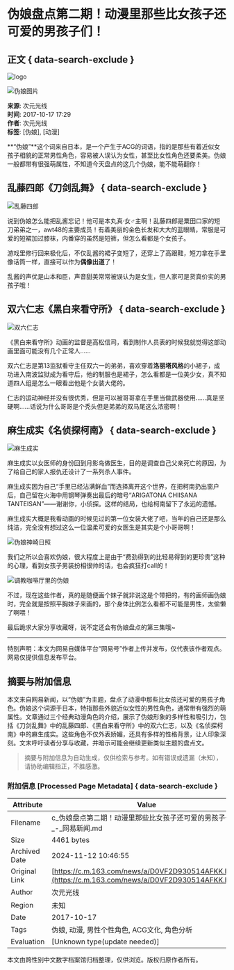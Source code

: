 # 伪娘盘点第二期！动漫里那些比女孩子还可爱的男孩子们！

## 正文 { data-search-exclude }


![logo](https://static.ws.126.net/163/frontend/images/logo-netease.png)

![伪娘图片](https://nimg.ws.126.net/?url=http%3A%2F%2Fdingyue.ws.126.net%2FmBwOPXCy%3DmOXbWLNyAbKw3OCGADJtGHXxdbU7yTNKA1GS1501665858315.jpg&thumbnail=90x2147483647&quality=75&type=jpg)

**来源**: 次元光线  
**时间**: 2017-10-17 17:29  
**作者**: 次元光线  
**标签**: [伪娘], [动漫]

**“伪娘”**这个词来自日本，是一个产生于ACG的词语，指的是那些有着近似女孩子相貌的正常男性角色，容易被人误认为女性，甚至比女性角色还要柔美。伪娘一般都带有很强萌属性，不知道今天盘点的这几个伪娘，能不能萌翻你！

## 乱藤四郎《刀剑乱舞》 { data-search-exclude }

![乱藤四郎](https://nimg.ws.126.net/?url=http%3A%2F%2Fdingyue.ws.126.net%2FXsOd02D2laYtF7kH7EMF1Ltq26a5Dc8C%3DR2VgUMmCETXH1508232390714transferflag.png&thumbnail=750x2147483647&quality=75&type=webp)

说到伪娘怎么能把乱酱忘记！他可是本丸真·女♂主啊！乱藤四郎是粟田口家的短刀弟弟之一，awt48的主要成员！有着美丽的金色长发和大大的蓝眼睛，常服是可爱的短裙加过膝袜，内番穿的虽然是短裤，但怎么看都是个女孩子。

游戏里修行回来极化后，不仅乱酱的裙子变短了，还穿上了高跟鞋，短刀拿在手里像话筒一样，直接可以作为**偶像出道**了！

乱酱的声优是山本和臣，声音甜美常常被误认为是女生，但人家可是货真价实的男孩子哦！

## 双六仁志《黑白来看守所》 { data-search-exclude }

![双六仁志](https://nimg.ws.126.net/?url=http%3A%2F%2Fdingyue.ws.126.net%2Fnfu26dFpBC2q1jMB0KOclsIpevm8cGXRWX2WS%3DJIcDQID1508232390714transferflag.png&thumbnail=750x2147483647&quality=75&type=webp)

《黑白来看守所》动画的监督是高松信司，看到制作人员表的时候我就觉得这部动画里面可能没有几个正常人……

双六仁志是第13监狱看守主任双六一的弟弟，喜欢穿着**洛丽塔风格**的小裙子，成功进入南波监狱成为看守后，他的制服也是裙子，怎么看都是一位美少女，真不知道四人组是怎么一眼看出他是个女装大佬的。

仁志的运动神经并没有很优秀，但是可以被哥哥拿在手里当做武器使用……真是坚硬啊……话说为什么哥哥是个秃头但是弟弟的双马尾这么浓密啊！

## 麻生成实《名侦探柯南》 { data-search-exclude }

![麻生成实](https://nimg.ws.126.net/?url=http%3A%2F%2Fdingyue.ws.126.net%2Fe0tSeoFEZlPkh2FZrmR0rtbwpAW0sjzgSjQru61IZD88A1508232390714transferflag.png&thumbnail=750x2147483647&quality=75&type=webp)

麻生成实以女医师的身份回到月影岛做医生，目的是调查自己父亲死亡的原因，为了给自己的家人报仇还设计了一系列杀人事件。

麻生成实因为自己“手里已经沾满鲜血”而选择离开这个世界，在把柯南扔出窗户后，自己留在火海中用钢琴弹奏出最后的暗号“ARIGATONA CHIISANA TANTEISAN”——谢谢你，小侦探。这样的结局，也给柯南留下了永远的遗憾。

麻生成实大概是我看动画的时候见过的第一位女装大佬了吧，当年的自己还是那么纯洁，完全没有想过这么一位温柔可爱的女医生是其实是个小哥哥啊！

![伪娘神崎日照](https://nimg.ws.126.net/?url=http%3A%2F%2Fdingyue.ws.126.net%2FW0Buw99Dm%3DiA6Ko26x4mLLb3F2d0TZOiIDGvvelQsdCfe1508232390715transferflag.png&thumbnail=750x2147483647&quality=75&type=webp)

我们之所以会喜欢伪娘，很大程度上是由于“费劲得到的比轻易得到的更珍贵”这种的心理，看到女孩子男装扮相很帅的话，也会疯狂打call的！

![调教咖啡厅里的伪娘](https://nimg.ws.126.net/?url=http%3A%2F%2Fdingyue.ws.126.net%2FoIWglW87hrkKbP33eseJxn2mmD2Gt18iDGGbJm1XrNFpM1508232390715transferflag.png&thumbnail=750x2147483647&quality=75&type=webp)

不过，现在这些作者，真的是随便画个妹子就非说这是个带把的，有的画师画伪娘时，完全就是按照平胸妹子来画的，那个身体比例怎么看都不可能是男性，太偷懒了啊喂！

最后跪求大家分享收藏呀，说不定还会有伪娘盘点的第三集哦~

---

特别声明：本文为网易自媒体平台“网易号”作者上传并发布，仅代表该作者观点。网易仅提供信息发布平台。
<!-- tcd_original_link https://c.m.163.com/news/a/D0VF2D930514AFKK.html -->
## 摘要与附加信息

<!-- tcd_abstract -->
本文来自网易新闻，以“伪娘”为主题，盘点了动漫中那些比女孩还可爱的男孩子角色。伪娘这个词源于日本，特指那些外貌近似女性的男性角色，通常带有强烈的萌属性。文章通过三个经典动漫角色的介绍，展示了伪娘形象的多样性和吸引力，包括《刀剑乱舞》中的乱藤四郎、《黑白来看守所》中的双六仁志，以及《名侦探柯南》中的麻生成实。这些角色不仅外表娇媚，还具有多样的性格背景，让人印象深刻。文末呼吁读者分享与收藏，并暗示可能会继续更新类似主题的盘点文。
<!-- tcd_abstract_end -->

> 摘要与附加信息为自动生成，仅供检索与参考。如有错误或遗漏（未知），请协助编辑指正，不胜感激。

### 附加信息 [Processed Page Metadata] { data-search-exclude }

| Attribute       | Value                                  |
|-----------------|----------------------------------------|
| Filename        | c_伪娘盘点第二期！动漫里那些比女孩子还可爱的男孩子们！_-_网易新闻.md                             |
| Size            | 4461 bytes                           |
| Archived Date   | 2024-11-12 10:46:55                             |
| Original Link   | [https://c.m.163.com/news/a/D0VF2D930514AFKK.html](https://c.m.163.com/news/a/D0VF2D930514AFKK.html)                       |
| Author          | 次元光线                               |
| Region          | 未知                               |
| Date            | 2017-10-17                                 |
| Tags            | 伪娘, 动漫, 男性个性角色, ACG文化, 角色分析                                 |
| Evaluation            | [Unknown type(update needed)]                                 |
<!-- tcd_table_end -->

本文由跨性别中文数字档案馆归档整理，仅供浏览。版权归原作者所有。
